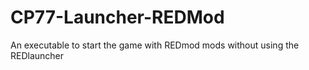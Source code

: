 # CP77-Launcher-REDMod
An executable to start the game with REDmod mods without using the REDlauncher
